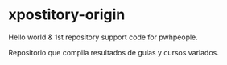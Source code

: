 # xpostitory-origin
Hello world &amp; 1st repository support code for pwhpeople.

Repositorio que compila resultados de guias y cursos variados.

